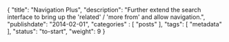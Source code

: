 {
    "title": "Navigation Plus",
    "description": "Further extend the search interface to bring up the 'related' / 'more from' and allow navigation.",
    "publishdate": "2014-02-01",
    "categories" : [
    	 "posts"
    ],
    "tags": [ "metadata" ],
    "status": "to-start",
    "weight": 9
}
